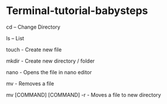 # Terminal-tutorial-babysteps

cd                           – Change Directory


ls                           – List


touch                        - Create new file


mkdir                        - Create new directory / folder


nano                         - Opens the file in nano editor


mv                           - Removes a file


mv [COMMAND] [COMMAND] -r    - Moves a file to new directory
